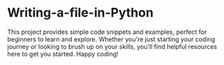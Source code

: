 # Writing-a-file-in-Python
This project provides simple code snippets and examples, perfect for beginners to learn and explore. Whether you're just starting your coding journey or looking to brush up on your skills, you'll find helpful resources here to get you started. Happy coding!
